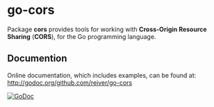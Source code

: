 # go-cors

Package **cors** provides tools for working with **Cross-Origin Resource Sharing** (**CORS**), for the Go programming language.

## Documention

Online documentation, which includes examples, can be found at: http://godoc.org/github.com/reiver/go-cors

[![GoDoc](https://godoc.org/github.com/reiver/go-cors?status.svg)](https://godoc.org/github.com/reiver/go-cors)
